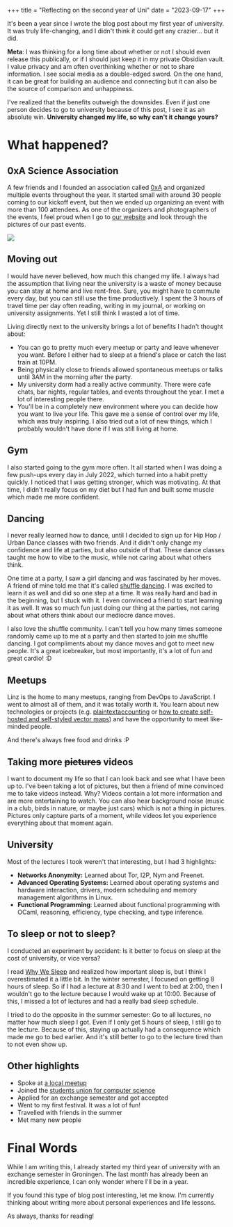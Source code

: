 +++
title = "Reflecting on the second year of Uni"
date = "2023-09-17"
+++

It's been a year since I wrote the blog post about my first year of university. It was truly life-changing, and I didn't think it could get any crazier... but it did.

**Meta**: I was thinking for a long time about whether or not I should even release this publically, or if I should just keep it in my private Obsidian vault. I value privacy and am often overthinking whether or not to share information. I see social media as a double-edged sword. On the one hand, it can be great for building an audience and connecting but it can also be the source of comparison and unhappiness.

I've realized that the benefits outweigh the downsides. Even if just one person decides to go to university because of this post, I see it as an absolute win. **University changed my life, so why can't it change yours?**

# What happened?

## 0xA Science Association

A few friends and I founded an association called [0xA](https://0xa.at) and organized multiple events throughout the year. It started small with around 30 people coming to our kickoff event, but then we ended up organizing an event with more than 100 attendees. As one of the organizers and photographers of the events, I feel proud when I go to [our website](https://0xa.at/) and look through the pictures of our past events. 

![](https://github.com/not-matthias/not-matthias.github.io/assets/26800596/46e24e72-8bf8-4de0-ad02-e45a628dc788)

## Moving out

I would have never believed, how much this changed my life. I always had the assumption that living near the university is a waste of money because you can stay at home and live rent-free. Sure, you might have to commute every day, but you can still use the time productively. I spent the 3 hours of travel time per day often reading, writing in my journal, or working on university assignments. Yet I still think I wasted a lot of time.

Living directly next to the university brings a lot of benefits I hadn't thought about:

- You can go to pretty much every meetup or party and leave whenever you want. Before I either had to sleep at a friend's place or catch the last train at 10PM.
- Being physically close to friends allowed spontaneous meetups or talks until 3AM in the morning after the party.
- My university dorm had a really active community. There were cafe chats, bar nights, regular tables, and events throughout the year. I met a lot of interesting people there.
- You'll be in a completely new environment where you can decide how you want to live your life. This gave me a sense of control over my life, which was truly inspiring. I also tried out a lot of new things, which I probably wouldn't have done if I was still living at home.

## Gym

I also started going to the gym more often. It all started when I was doing a few push-ups every day in July 2022, which turned into a habit pretty quickly. I noticed that I was getting stronger, which was motivating. At that time, I didn't really focus on my diet but I had fun and built some muscle which made me more confident.

## Dancing

I never really learned how to dance, until I decided to sign up for Hip Hop / Urban Dance classes with two friends. And it didn't only change my confidence and life at parties, but also outside of that. These dance classes taught me how to vibe to the music, while not caring about what others think.

One time at a party, I saw a girl dancing and was fascinated by her moves. A friend of mine told me that it's called [shuffle dancing](https://www.youtube.com/watch?v=aHm7-HSy6BQ&pp=ygUXc2h1ZmZsZSBkYW5jZSBiYXJjZWxvbmE%3D). I was excited to learn it as well and did so one step at a time. It was really hard and bad in the beginning, but I stuck with it. I even convinced a friend to start learning it as well. It was so much fun just doing our thing at the parties, not caring about what others think about our mediocre dance moves.

I also love the shuffle community. I can't tell you how many times someone randomly came up to me at a party and then started to join me shuffle dancing. I got compliments about my dance moves and got to meet new people. It's a great icebreaker, but most importantly, it's a lot of fun and great cardio! :D

## Meetups

Linz is the home to many meetups, ranging from DevOps to JavaScript. I went to almost all of them, and it was totally worth it. You learn about new technologies or projects (e.g. [plaintextaccounting](https://plaintextaccounting.org/) or [how to create self-hosted and self-styled vector maps](https://oliverspies.blog/articles/web-maps-creating-self-hosted-and-self-styled-vector-maps-for-your-website)) and have the opportunity to meet like-minded people.

And there's always free food and drinks :P

## Taking more ~~pictures~~ videos

I want to document my life so that I can look back and see what I have been up to. I've been taking a lot of pictures, but then a friend of mine convinced me to take videos instead. Why? Videos contain a lot more information and are more entertaining to watch. You can also hear background noise (music in a club, birds in nature, or maybe just cars) which is not a thing in pictures. Pictures only capture parts of a moment, while videos let you experience everything about that moment again.

## University

Most of the lectures I took weren't that interesting, but I had 3 highlights:

- **Networks Anonymity:** Learned about Tor, I2P, Nym and Freenet.
- **Advanced Operating Systems:** Learned about operating systems and hardware interaction, drivers, modern scheduling 
  and memory management algorithms in Linux.
- **Functional Programming**: Learned about functional programming with OCaml, reasoning, efficiency, type checking, and type inference.

## To sleep or not to sleep?

I conducted an experiment by accident: Is it better to focus on sleep at the cost of university, or vice versa?

I read [Why We Sleep](https://en.wikipedia.org/wiki/Why_We_Sleep) and realized how important sleep is, but I think I overestimated it a little bit. In the winter semester, I focused on getting 8 hours of sleep. So if I had a lecture at 8:30 and I went to bed at 2:00, then I wouldn't go to the lecture because I would wake up at 10:00. Because of this, I missed a lot of lectures and had a really bad sleep schedule.

I tried to do the opposite in the summer semester: Go to all lectures, no matter how much sleep I got. Even if I only get 5 hours of sleep, I still go to the lecture. Because of this, staying up actually had a consequence which made me go to bed earlier. And it's still better to go to the lecture tired than to not even show up.

## Other highlights

- Spoke at [a local meetup](https://technologieplauscherl.at/79/)
- Joined the [students union for computer science](https://oeh.jku.at/informatik)
- Applied for an exchange semester and got accepted
- Went to my first festival. It was a lot of fun!
- Travelled with friends in the summer
- Met many new people

# Final Words

While I am writing this, I already started my third year of university with an exchange semester in Groningen. The last month has already been an incredible experience, I can only wonder where I'll be in a year. 

If you found this type of blog post interesting, let me know. I'm currently thinking about writing more about personal experiences and life lessons. 

As always, thanks for reading!